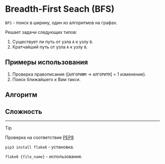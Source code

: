 # Breadth-First Seach (BFS)

`BFS` - поиск в ширину, один из алгоритмов на графах.

Решает задачи следующих типов:
1) Существует ли путь от узла `A` к узлу `B`.
2) Кратчайший путь от узла `А` к узлу `B`.

## Примеры использования

1) Проверка правописания ([`АЛГОРИФМ` -> `АЛГОРИТМ`] = 1 изменение).
2) Поиск ближайшего к Вам такси.

## Алгоритм

## Сложность

---
> [!TIP]
> Проверка на соответствие [PEP8](https://peps.python.org/pep-0008/)
> 
> `pip3 install flake8` - установка.
> 
> `flake8 {file_name}` - использование.
